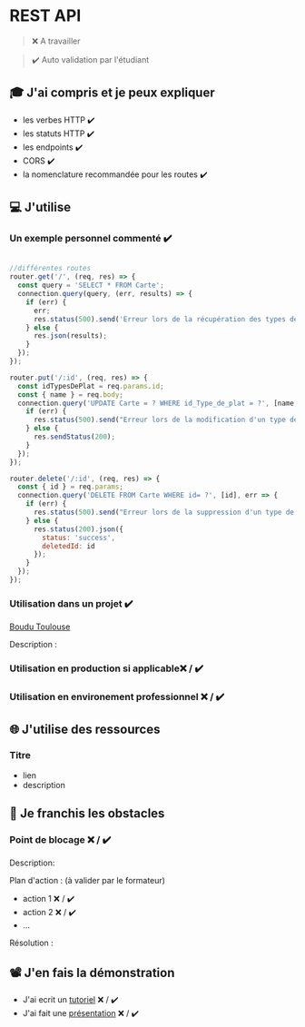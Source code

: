 # REST API

> ❌ A travailler

> ✔️ Auto validation par l'étudiant

## 🎓 J'ai compris et je peux expliquer

- les verbes HTTP ✔️
- les statuts HTTP ✔️
- les endpoints  ✔️
- CORS ✔️
- la nomenclature recommandée pour les routes ✔️

## 💻 J'utilise

### Un exemple personnel commenté  ✔️

```js

//différentes routes
router.get('/', (req, res) => {
  const query = 'SELECT * FROM Carte';
  connection.query(query, (err, results) => {
    if (err) {
      err;
      res.status(500).send('Erreur lors de la récupération des types de plat');
    } else {
      res.json(results);
    }
  });
});

router.put('/:id', (req, res) => {
  const idTypesDePlat = req.params.id;
  const { name } = req.body;
  connection.query('UPDATE Carte = ? WHERE id_Type_de_plat = ?', [name, idTypesDePlat], err => {
    if (err) {
      res.status(500).send("Erreur lors de la modification d'un type de plat");
    } else {
      res.sendStatus(200);
    }
  });
});

router.delete('/:id', (req, res) => {
  const { id } = req.params;
  connection.query('DELETE FROM Carte WHERE id= ?', [id], err => {
    if (err) {
      res.status(500).send("Erreur lors de la suppression d'un type de plat");
    } else {
      res.status(200).json({
        status: 'success',
        deletedId: id
      });
    }
  });
});

```
### Utilisation dans un projet ✔️

[Boudu Toulouse](https://github.com/WildCodeSchool/tlse-0919-js-boudu)

Description :

### Utilisation en production si applicable❌ / ✔️

### Utilisation en environement professionnel ❌ / ✔️

## 🌐 J'utilise des ressources

### Titre

- lien
- description

## 🚧 Je franchis les obstacles

### Point de blocage ❌ / ✔️

Description:

Plan d'action : (à valider par le formateur)

- action 1 ❌ / ✔️
- action 2 ❌ / ✔️
- ...

Résolution :

## 📽️ J'en fais la démonstration

- J'ai ecrit un [tutoriel](...) ❌ / ✔️
- J'ai fait une [présentation](...) ❌ / ✔️
